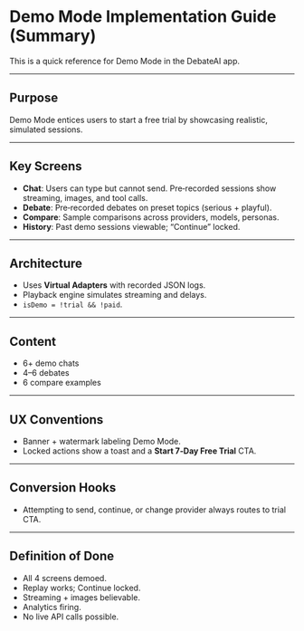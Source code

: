 # Demo Mode Implementation Guide (Summary)

This is a quick reference for Demo Mode in the DebateAI app.

---

## Purpose
Demo Mode entices users to start a free trial by showcasing realistic, simulated sessions.

---

## Key Screens
- **Chat**: Users can type but cannot send. Pre‑recorded sessions show streaming, images, and tool calls.
- **Debate**: Pre‑recorded debates on preset topics (serious + playful).
- **Compare**: Sample comparisons across providers, models, personas.
- **History**: Past demo sessions viewable; “Continue” locked.

---

## Architecture
- Uses **Virtual Adapters** with recorded JSON logs.
- Playback engine simulates streaming and delays.
- `isDemo = !trial && !paid`.

---

## Content
- 6+ demo chats
- 4–6 debates
- 6 compare examples

---

## UX Conventions
- Banner + watermark labeling Demo Mode.
- Locked actions show a toast and a **Start 7‑Day Free Trial** CTA.

---

## Conversion Hooks
- Attempting to send, continue, or change provider always routes to trial CTA.

---

## Definition of Done
- All 4 screens demoed.
- Replay works; Continue locked.
- Streaming + images believable.
- Analytics firing.
- No live API calls possible.
